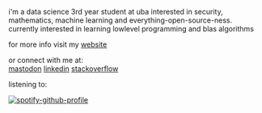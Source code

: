 i'm a data science 3rd year student at uba interested in security, mathematics, machine learning and everything-open-source-ness. currently interested in learning lowlevel programming and blas algorithms

for more info visit my <a href="https://lmendezayl.github.io" target="blank">website</a>

or connect with me at:  
<a href="https://mastodon.social/@lmendezayl" target="blank">mastodon</a>
<a href="https://linkedin.com/in/lautaro-mendez-ayala" target="blank">linkedin</a>
<a href="https://stackoverflow.com/users/15786259/lmendezayala" target="blank">stackoverflow</a>

listening to:

[![spotify-github-profile](https://spotify-github-profile.kittinanx.com/api/view?uid=roguesir360&cover_image=true&theme=novatorem&show_offline=false&background_color=121212&interchange=false&bar_color=53b14f&bar_color_cover=false)](https://github.com/kittinan/spotify-github-profile) 
